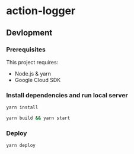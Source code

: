 # action-logger

## Devlopment

### Prerequisites

This project requires:
* Node.js & yarn
* Google Cloud SDK

### Install dependencies and run local server

```sh
yarn install
```

```sh
yarn build && yarn start
```

### Deploy

```sh
yarn deploy
```